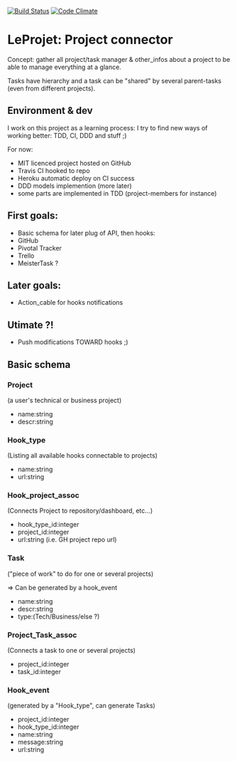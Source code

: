 [![Build Status](https://travis-ci.org/gfauredumont/LeProjet.svg?branch=master)](https://travis-ci.org/gfauredumont/LeProjet)  [![Code Climate](https://codeclimate.com/github/gfauredumont/LeProjet/badges/gpa.svg)](https://codeclimate.com/github/gfauredumont/LeProjet)

# LeProjet: Project connector

Concept: gather all project/task manager & other_infos about a project to be able to manage everything at a glance.

Tasks have hierarchy and a task can be "shared" by several parent-tasks (even from different projects).

## Environment & dev

I work on this project as a learning process: I try to find new ways of working better: TDD, CI, DDD and stuff ;)

For now:
- MIT licenced project hosted on GitHub
- Travis CI hooked to repo
- Heroku automatic deploy on CI success
- DDD models implemention (more later)
- some parts are implemented in TDD (project-members for instance)

## First goals:

- Basic schema for later plug of API, then hooks:
- GitHub
- Pivotal Tracker
- Trello
- MeisterTask ?


## Later goals:
- Action_cable for hooks notifications

## Utimate ?!
- Push modifications TOWARD hooks ;)


## Basic schema

### Project
(a user's technical or business project)
- name:string
- descr:string

### Hook_type
(Listing all available hooks connectable to projects)
- name:string
- url:string

### Hook_project_assoc
(Connects Project to repository/dashboard, etc...)
- hook_type_id:integer
- project_id:integer
- url:string  (i.e. GH project repo url)


### Task
("piece of work" to do for one or several projects)

=> Can be generated by a hook_event
- name:string
- descr:string
- type:(Tech/Business/else ?)

### Project_Task_assoc
(Connects a task to one or several projects)
- project_id:integer
- task_id:integer

### Hook_event
(generated by a "Hook_type", can generate Tasks)
- project_id:integer
- hook_type_id:integer
- name:string
- message:string
- url:string
